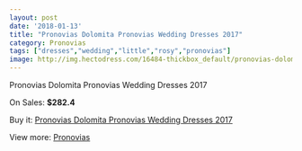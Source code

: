 ```yaml
---
layout: post
date: '2018-01-13'
title: "Pronovias Dolomita Pronovias Wedding Dresses 2017"
category: Pronovias
tags: ["dresses","wedding","little","rosy","pronovias"]
image: http://img.hectodress.com/16484-thickbox_default/pronovias-dolomita-pronovias-wedding-dresses-2013.jpg
---
```

Pronovias Dolomita Pronovias Wedding Dresses 2017

On Sales: **$282.4**
<a href="https://www.hectodress.com/pronovias/7956-pronovias-dolomita-pronovias-wedding-dresses-2013.html"><amp-img layout="responsive" width="600" height="600" src="//img.hectodress.com/16484-thickbox_default/pronovias-dolomita-pronovias-wedding-dresses-2013.jpg" alt="Pronovias Dolomita Pronovias Wedding Dresses 2017 0" /></a>
<a href="https://www.hectodress.com/pronovias/7956-pronovias-dolomita-pronovias-wedding-dresses-2013.html"><amp-img layout="responsive" width="600" height="600" src="//img.hectodress.com/16487-thickbox_default/pronovias-dolomita-pronovias-wedding-dresses-2013.jpg" alt="Pronovias Dolomita Pronovias Wedding Dresses 2017 1" /></a>
<a href="https://www.hectodress.com/pronovias/7956-pronovias-dolomita-pronovias-wedding-dresses-2013.html"><amp-img layout="responsive" width="600" height="600" src="//img.hectodress.com/16486-thickbox_default/pronovias-dolomita-pronovias-wedding-dresses-2013.jpg" alt="Pronovias Dolomita Pronovias Wedding Dresses 2017 2" /></a>
<a href="https://www.hectodress.com/pronovias/7956-pronovias-dolomita-pronovias-wedding-dresses-2013.html"><amp-img layout="responsive" width="600" height="600" src="//img.hectodress.com/16485-thickbox_default/pronovias-dolomita-pronovias-wedding-dresses-2013.jpg" alt="Pronovias Dolomita Pronovias Wedding Dresses 2017 3" /></a>

Buy it: [Pronovias Dolomita Pronovias Wedding Dresses 2017](https://www.hectodress.com/pronovias/7956-pronovias-dolomita-pronovias-wedding-dresses-2013.html "Pronovias Dolomita Pronovias Wedding Dresses 2017")

View more: [Pronovias](https://www.hectodress.com/139-pronovias "Pronovias")